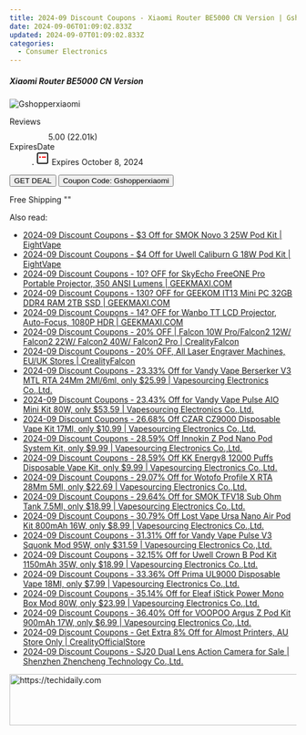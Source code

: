 ```yaml
---
title: 2024-09 Discount Coupons - Xiaomi Router BE5000 CN Version | Gshopper
date: 2024-09-06T01:09:02.833Z
updated: 2024-09-07T01:09:02.833Z
categories:
  - Consumer Electronics
---
```



<div class="max-w-4xl mx-auto grid grid-cols-1 lg:max-w-5xl lg:gap-x-20 lg:grid-cols-2">
  <div class="relative p-3 col-start-1 row-start-1 flex flex-col-reverse rounded-lg bg-gradient-to-t from-black/75 via-black/0 sm:bg-none sm:row-start-2 sm:p-0 lg:row-start-1">
    <h5 class="mt-1 text-lg font-semibold text-white sm:text-slate-900 md:text-2xl dark:sm:text-white">Xiaomi Router BE5000 CN Version</h5>
  </div>
  
  <div class="col-start-1 col-end-3 row-start-1 grid gap-4 sm:mb-6 sm:grid-cols-4 lg:col-start-2 lg:row-span-6 lg:row-end-6 lg:mb-0 lg:gap-6">
      <img src="&quot;&quot;" onClick="javascript:window.open(decodeURIComponent('%22https%3A%2F%2Fwww.shareasale.com%2Fu.cfm%3Fd%3D1117969%26m%3D97331%26u%3D4338022%22'), '_blank');void(0);" alt="Gshopperxiaomi" class="h-60 w-full rounded-lg object-cover sm:col-span-2 sm:h-52 lg:col-span-full" loading="lazy" />
    
  </div>
  <dl class="row-start-2 mt-4 flex items-center text-xs font-medium sm:row-start-3 sm:mt-1 md:mt-2.5 lg:row-start-2">
    <dt class="sr-only">Reviews</dt>
    <dd class="flex items-center text-indigo-600 dark:text-indigo-400">
      <svg width="24" height="24" fill="none" aria-hidden="true" class="mr-1 stroke-current dark:stroke-indigo-500">
        <path d="m12 5 2 5h5l-4 4 2.103 5L12 16l-5.103 3L9 14l-4-4h5l2-5Z" stroke-width="2" stroke-linecap="round" stroke-linejoin="round" />
      </svg>
      <span>5.00 <span class="font-normal text-slate-400">(22.01k)</span></span>
    </dd>
    <dt class="sr-only">ExpiresDate</dt>
    <dd class="flex items-center">
      <svg width="2" height="2" aria-hidden="true" fill="currentColor" class="mx-3 text-slate-300">
        <circle cx="1" cy="1" r="1" />
      </svg>
      <svg width="24" height="24" viewBox="0 0 24 24" fill="none" stroke="currentColor" stroke-width="2">
        <rect x="3" y="3" width="18" height="18" rx="2" fill="#fff" />
        <path d="M6 10L18 10" stroke="red" stroke-width="2" fill="none" />
        <path d="M10 6L10 18" stroke="#fff" stroke-width="2" fill="none" />
      </svg>
      Expires October 8, 2024    </dd>
  </dl>
  <div class="col-start-1 row-start-3 mt-4 self-center sm:col-start-2 sm:row-span-2 sm:row-start-2 sm:mt-0 lg:col-start-1 lg:row-start-3 lg:row-end-4 lg:mt-6">
    <button type="button" onClick="javascript:window.open(decodeURIComponent('%22https%3A%2F%2Fwww.shareasale.com%2Fu.cfm%3Fd%3D1117969%26m%3D97331%26u%3D4338022%22'), '_blank');void(0);" class="rounded-lg bg-red-600 px-3 py-2 text-sm font-medium leading-6 text-white">GET DEAL</button>
    <button type="button" onClick="javascript:window.open(decodeURIComponent('%22https%3A%2F%2Fwww.shareasale.com%2Fu.cfm%3Fd%3D1117969%26m%3D97331%26u%3D4338022%22'), '_blank');void(0);" class="border-dashed border-2 border-indigo-600 bg-green-100 text-sm leading-6 font-medium py-2 px-3 rounded-lg">Coupon Code: Gshopperxiaomi</button>
  </div>
  <p class="col-start-1 mt-4 text-sm leading-6 sm:col-span-2 lg:col-span-1 lg:row-start-4 lg:mt-6 dark:text-slate-400">
    Free Shipping 
""  </p>
</div>
<span class="atpl-alsoreadstyle">Also read:</span>
<div><ul>
<li><a href="https://coupons.techidaily.com/coupon-1108192-share-59344-sale/"><u>2024-09 Discount Coupons - $3 Off for SMOK Novo 3 25W Pod Kit | EightVape</u></a></li>
<li><a href="https://coupons.techidaily.com/coupon-1108193-share-59344-sale/"><u>2024-09 Discount Coupons - $4 Off for Uwell Caliburn G 18W Pod Kit | EightVape</u></a></li>
<li><a href="https://coupons.techidaily.com/coupon-1112811-share-77450-sale/"><u>2024-09 Discount Coupons - 10? OFF for SkyEcho FreeONE Pro Portable Projector, 350 ANSI Lumens | GEEKMAXI.COM</u></a></li>
<li><a href="https://coupons.techidaily.com/coupon-1112842-share-77450-sale/"><u>2024-09 Discount Coupons - 130? OFF for GEEKOM IT13 Mini PC 32GB DDR4 RAM 2TB SSD | GEEKMAXI.COM</u></a></li>
<li><a href="https://coupons.techidaily.com/coupon-1112828-share-77450-sale/"><u>2024-09 Discount Coupons - 14? OFF for Wanbo TT LCD Projector, Auto-Focus, 1080P HDR | GEEKMAXI.COM</u></a></li>
<li><a href="https://coupons.techidaily.com/coupon-1105784-share-150021-sale/"><u>2024-09 Discount Coupons - 20% OFF | Falcon 10W Pro/Falcon2 12W/ Falcon2 22W/ Falcon2 40W/ Falcon2 Pro | CrealityFalcon</u></a></li>
<li><a href="https://coupons.techidaily.com/coupon-1112553-share-150021-sale/"><u>2024-09 Discount Coupons - 20% OFF, All Laser Engraver Machines, EU/UK Stores | CrealityFalcon</u></a></li>
<li><a href="https://coupons.techidaily.com/coupon-893727-share-90958-sale/"><u>2024-09 Discount Coupons - 23.33% Off for Vandy Vape Berserker V3 MTL RTA 24Mm 2Ml/6ml, only $25.99 | Vapesourcing Electronics Co.,Ltd.</u></a></li>
<li><a href="https://coupons.techidaily.com/coupon-977683-share-90958-sale/"><u>2024-09 Discount Coupons - 23.43% Off for Vandy Vape Pulse AIO Mini Kit 80W, only $53.59 | Vapesourcing Electronics Co.,Ltd.</u></a></li>
<li><a href="https://coupons.techidaily.com/coupon-1068827-share-90958-sale/"><u>2024-09 Discount Coupons - 26.68% Off CZAR CZ9000 Disposable Vape Kit 17Ml, only $10.99 | Vapesourcing Electronics Co.,Ltd.</u></a></li>
<li><a href="https://coupons.techidaily.com/coupon-1112750-share-90958-sale/"><u>2024-09 Discount Coupons - 28.59% Off Innokin Z Pod Nano Pod System Kit, only $9.99 | Vapesourcing Electronics Co.,Ltd.</u></a></li>
<li><a href="https://coupons.techidaily.com/coupon-1056479-share-90958-sale/"><u>2024-09 Discount Coupons - 28.59% Off KK Energy8 12000 Puffs Disposable Vape Kit, only $9.99 | Vapesourcing Electronics Co.,Ltd.</u></a></li>
<li><a href="https://coupons.techidaily.com/coupon-940435-share-90958-sale/"><u>2024-09 Discount Coupons - 29.07% Off for Wotofo Profile X RTA 28Mm 5Ml, only $22.69 | Vapesourcing Electronics Co.,Ltd.</u></a></li>
<li><a href="https://coupons.techidaily.com/coupon-737597-share-90958-sale/"><u>2024-09 Discount Coupons - 29.64% Off for SMOK TFV18 Sub Ohm Tank 7.5Ml, only $18.99 | Vapesourcing Electronics Co.,Ltd.</u></a></li>
<li><a href="https://coupons.techidaily.com/coupon-1062195-share-90958-sale/"><u>2024-09 Discount Coupons - 30.79% Off Lost Vape Ursa Nano Air Pod Kit 800mAh 16W, only $8.99 | Vapesourcing Electronics Co.,Ltd.</u></a></li>
<li><a href="https://coupons.techidaily.com/coupon-1024526-share-90958-sale/"><u>2024-09 Discount Coupons - 31.31% Off for Vandy Vape Pulse V3 Squonk Mod 95W, only $31.59 | Vapesourcing Electronics Co.,Ltd.</u></a></li>
<li><a href="https://coupons.techidaily.com/coupon-1033810-share-90958-sale/"><u>2024-09 Discount Coupons - 32.15% Off for Uwell Crown B Pod Kit 1150mAh 35W, only $18.99 | Vapesourcing Electronics Co.,Ltd.</u></a></li>
<li><a href="https://coupons.techidaily.com/coupon-1089791-share-90958-sale/"><u>2024-09 Discount Coupons - 33.36% Off Prima UL9000 Disposable Vape 18Ml, only $7.99 | Vapesourcing Electronics Co.,Ltd.</u></a></li>
<li><a href="https://coupons.techidaily.com/coupon-989424-share-90958-sale/"><u>2024-09 Discount Coupons - 35.14% Off for Eleaf iStick Power Mono Box Mod 80W, only $23.99 | Vapesourcing Electronics Co.,Ltd.</u></a></li>
<li><a href="https://coupons.techidaily.com/coupon-975170-share-90958-sale/"><u>2024-09 Discount Coupons - 36.40% Off for VOOPOO Argus Z Pod Kit 900mAh 17W, only $6.99 | Vapesourcing Electronics Co.,Ltd.</u></a></li>
<li><a href="https://coupons.techidaily.com/coupon-1097677-share-124834-sale/"><u>2024-09 Discount Coupons - Get Extra 8% Off for Almost Printers, AU Store Only | CrealityOfficialStore</u></a></li>
<li><a href="https://coupons.techidaily.com/coupon-1106871-share-138391-sale/"><u>2024-09 Discount Coupons - SJ20 Dual Lens Action Camera for Sale | Shenzhen Zhencheng Technology Co.,Ltd.</u></a></li>
</ul></div>

<ins class="adsbygoogle"
      style="display:block"
      data-ad-client="ca-pub-7571918770474297"
      data-ad-slot="8358498916"
      data-ad-format="auto"
      data-full-width-responsive="true"></ins>
<!-- affiliate ads begin -->
<a href="https://wigfever.sjv.io/c/5597632/2014854/22899" target="_top" id="2014854">
  <img src="//a.impactradius-go.com/display-ad/22899-2014854" border="0" alt="https://techidaily.com" width="728" height="90"/>
</a>
<img height="0" width="0" src="https://wigfever.sjv.io/i/5597632/2014854/22899" style="position:absolute;visibility:hidden;" border="0" />
<!-- affiliate ads end -->